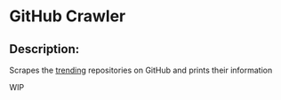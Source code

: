 # GitHub Crawler

## Description:
Scrapes the [trending](https://github.com/trending) repositories on GitHub and prints their information

WIP
